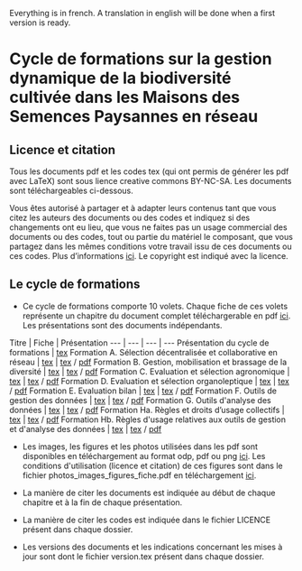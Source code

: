 Everything is in french. A translation in english will be done when a first version is ready.

# Cycle de formations sur la gestion dynamique de la biodiversité cultivée dans les Maisons des Semences Paysannes en réseau

## Licence et citation
Tous les documents pdf et les codes tex (qui ont permis de générer les pdf avec LaTeX) sont sous lience creative commons BY-NC-SA. 
Les documents sont téléchargeables ci-dessous.

Vous êtes autorisé à partager et à adapter leurs contenus tant que vous citez les auteurs des documents ou des codes et indiquez si des changements ont eu lieu, que vous ne faites pas un usage commercial des documents ou des codes, tout ou partie du matériel le composant, que vous partagez dans les mêmes conditions votre travail issu de ces documents ou ces codes. 
Plus d’informations [ici](http://creativecommons.org/licenses/by-nc-sa/4.0/deed.fr).
Le copyright est indiqué avec la licence.

## Le cycle de formations

- Ce cycle de formations comporte 10 volets. 
Chaque fiche de ces volets représente un chapitre du document complet téléchargerable en pdf [ici](https://www.dropbox.com/sh/ijbjiyfofpqugxm/AAD8u7t4B2BYunnU44FOlUcla?dl=0).
Les présentations sont des documents indépendants.

Titre | Fiche | Présentation 
--- | --- | --- | ---
Présentation du cycle de formations | [tex]() 
Formation A. Sélection décentralisée et collaborative en réseau | [tex]() | [tex]() / [pdf]()
Formation B. Gestion, mobilisation et brassage de la diversité  | [tex]() | [tex]() / [pdf]()
Formation C. Evaluation et sélection agronomique  | [tex]() | [tex]() / [pdf]()
Formation D. Evaluation et sélection organoleptique  | [tex]() | [tex]() / [pdf]()
Formation E. Evaluation bilan  | [tex]() | [tex]() / [pdf]()
Formation F. Outils de gestion des données  | [tex]() | [tex]() / [pdf]()
Formation G. Outils d'analyse des données  | [tex]() | [tex]() / [pdf]()
Formation Ha. Règles et droits d’usage collectifs  | [tex]() | [tex]() / [pdf]()
Formation Hb. Règles d'usage relatives aux outils de gestion et d'analyse des données  | [tex]() | [tex]() / [pdf]()


- Les images, les figures et les photos utilisées dans les pdf sont disponibles en téléchargement au format odp, pdf ou png [ici](https://www.dropbox.com/sh/sa23b3psd5nypcc/AADDpe_eBtKcvxcjoMYMlPiAa?dl=0).
Les conditions d'utilisation (licence et citation) de ces figures sont dans le fichier photos_images_figures_fiche.pdf en téléchargement [ici](https://www.dropbox.com/s/980hwbgm566skbt/photos_images_figures_fiche.pdf?dl=0).

- La manière de citer les documents est indiquée au début de chaque chapitre et à la fin de chaque présentation.

- La manière de citer les codes est indiquée dans le fichier LICENCE présent dans chaque dossier.

- Les versions des documents et les indications concernant les mises à jour sont dont le fichier version.tex présent dans chaque dossier.

